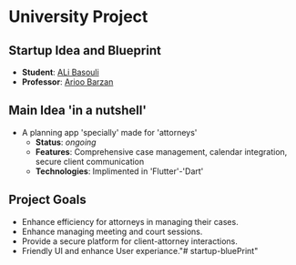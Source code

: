 # University Project

## Startup Idea and Blueprint

- **Student**: [ALi Basouli](https://github.com/Alibasouli)
- **Professor**: [Arioo Barzan](https://github.com/arioobarzan)

## Main Idea 'in a nutshell'
+ A planning app 'specially' made for 'attorneys'
  * **Status**: *ongoing*
  * **Features**: Comprehensive case management, calendar integration, secure client communication
  * **Technologies**: Implimented in 'Flutter'-'Dart'

## Project Goals
- Enhance efficiency for attorneys in managing their cases.
- Enhance managing meeting and court sessions.
- Provide a secure platform for client-attorney interactions.
- Friendly UI and enhance User experiance."# startup-bluePrint" 
